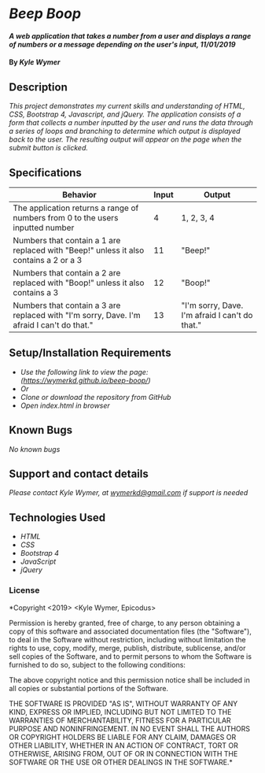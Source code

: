 # _Beep Boop_

#### _A web application that takes a number from a user and displays a range of numbers or a message depending on the user's input, 11/01/2019_

#### By _**Kyle Wymer**_

## Description

_This project demonstrates my current skills and understanding of HTML, CSS, Bootstrap 4, Javascript, and jQuery. The application consists of a form that collects a number inputted by the user and runs the data through a series of loops and branching to determine which output is displayed back to the user. The resulting output will appear on the page when the submit button is clicked._


## Specifications

|  Behavior | Input  | Output  |
|---|---|---|
| The application returns a range of numbers from 0 to the users inputted number| 4 | 1, 2, 3, 4  |
| Numbers that contain a 1 are replaced with "Beep!" unless it also contains a 2 or a 3| 11 | "Beep!" |
| Numbers that contain a 2 are replaced with "Boop!" unless it also contains a 3 | 12 | "Boop!" |
| Numbers that contain a 3 are replaced with "I'm sorry, Dave. I'm afraid I can't do that." | 13  |  "I'm sorry, Dave. I'm afraid I can't do that." |

## Setup/Installation Requirements
* _Use the following link to view the page: (https://wymerkd.github.io/beep-boop/)_
* _Or_
* _Clone or download the repository from GitHub_
* _Open index.html in browser_

## Known Bugs

_No known bugs_

## Support and contact details

_Please contact Kyle Wymer, at wymerkd@gmail.com if support is needed_

## Technologies Used

* _HTML_
* _CSS_
* _Bootstrap 4_
* _JavaScript_
* _jQuery_

### License

*Copyright <2019> <Kyle Wymer, Epicodus>

Permission is hereby granted, free of charge, to any person obtaining a copy of this software and associated documentation files (the "Software"), to deal in the Software without restriction, including without limitation the rights to use, copy, modify, merge, publish, distribute, sublicense, and/or sell copies of the Software, and to permit persons to whom the Software is furnished to do so, subject to the following conditions:

The above copyright notice and this permission notice shall be included in all copies or substantial portions of the Software.

THE SOFTWARE IS PROVIDED "AS IS", WITHOUT WARRANTY OF ANY KIND, EXPRESS OR IMPLIED, INCLUDING BUT NOT LIMITED TO THE WARRANTIES OF MERCHANTABILITY, FITNESS FOR A PARTICULAR PURPOSE AND NONINFRINGEMENT. IN NO EVENT SHALL THE AUTHORS OR COPYRIGHT HOLDERS BE LIABLE FOR ANY CLAIM, DAMAGES OR OTHER LIABILITY, WHETHER IN AN ACTION OF CONTRACT, TORT OR OTHERWISE, ARISING FROM, OUT OF OR IN CONNECTION WITH THE SOFTWARE OR THE USE OR OTHER DEALINGS IN THE SOFTWARE.*
